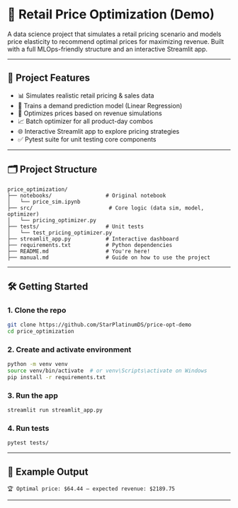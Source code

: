 # 🧠 Retail Price Optimization (Demo)

A data science project that simulates a retail pricing scenario and models price elasticity to recommend optimal prices for maximizing revenue. Built with a full MLOps-friendly structure and an interactive Streamlit app.

---

## 🚀 Project Features

- 📊 Simulates realistic retail pricing & sales data
- 🧠 Trains a demand prediction model (Linear Regression)
- 💸 Optimizes prices based on revenue simulations
- 📈 Batch optimizer for all product-day combos
- 🌐 Interactive Streamlit app to explore pricing strategies
- ✅ Pytest suite for unit testing core components

---

## 🗂️ Project Structure

```
price_optimization/
├── notebooks/                 # Original notebook
│   └── price_sim.ipynb
├── src/                        # Core logic (data sim, model, optimizer)
│   └── pricing_optimizer.py
├── tests/                     # Unit tests
│   └── test_pricing_optimizer.py
├── streamlit_app.py           # Interactive dashboard
├── requirements.txt           # Python dependencies
├── README.md                  # You're here!
├── manual.md                  # Guide on how to use the project
```

---

## 🛠️ Getting Started

### 1. Clone the repo
```bash
git clone https://github.com/StarPlatinumDS/price-opt-demo
cd price_optimization
```

### 2. Create and activate environment
```bash
python -m venv venv
source venv/bin/activate  # or venv\Scripts\activate on Windows
pip install -r requirements.txt
```

### 3. Run the app
```bash
streamlit run streamlit_app.py
```

### 4. Run tests
```bash
pytest tests/
```

---


## 🧪 Example Output
```text
🏆 Optimal price: $64.44 — expected revenue: $2189.75
```

---

